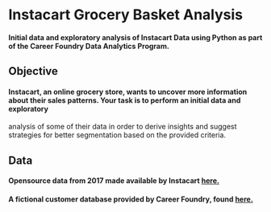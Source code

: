 # Instacart Grocery Basket Analysis

#### Initial data and exploratory analysis of Instacart Data using Python as part of the Career Foundry Data Analytics Program.

## Objective

#### Instacart, an online grocery store, wants to uncover more information about their sales patterns. Your task is to perform an initial data and exploratory
analysis of some of their data in order to derive insights and suggest strategies for better segmentation based on the provided criteria.

## Data

#### Opensource data from 2017 made available by Instacart [here.](https://www.instacart.com/datasets/grocery-shopping-2017)
#### A fictional customer database provided by Career Foundry, found [here.](https://github.com/SamirJT/Instacart-Grocery-Basket-Analysis/files/10077500/customers.csv)
